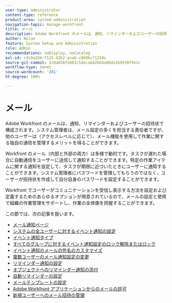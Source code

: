 ```yaml
---
user-type: administrator
content-type: reference
product-area: system-administration
navigation-topic: manage-workfront
title: メール
description: Adobe Workfront のメールは、通知、リマインダーおよびユーザーの招待状で構成されます。システム管理者は、メール設定の多くを担当する責任者ですが、他のユーザーは（アクセスレベルに応じて）、メール機能を使用して作業に関する独自の通信を管理するメリットを得ることができます。
author: Nolan
feature: System Setup and Administration
role: Admin
recommendations: noDisplay, noCatalog
exl-id: cdc0a2bb-f125-42b2-acab-c869bc71250c
source-git-commit: 1c0a656f2603c5decabd2bb4e88da1b9530f9e1c
workflow-type: tm+mt
source-wordcount: '261'
ht-degree: 100%

---
```


# メール

Adobe Workfront のメールは、通知、リマインダーおよびユーザーの招待状で構成されます。システム管理者は、メール設定の多くを担当する責任者ですが、他のユーザーは（アクセスレベルに応じて）、メール機能を使用して作業に関する独自の通信を管理するメリットを得ることができます。

Workfront のメール（内部と外部の両方）は多様で動的です。タスクが遅れた場合に自動通信をユーザーに送信して通知することができます。特定の作業アイテムに関する通知を設定して、タスクが期限に近づいたときにユーザーに通知することができます。システム管理者にパスワードを管理してもらうのではなく、ユーザーが招待状を作成して自分自身のパスワードを設定することができます。

Workfront でユーザーがコミュニケーションを受信し表示する方法を設定および定義するためのあらゆるオプションが用意されているので、メールの設定と使用で組織の作業管理をサポートし、作業の全体像を把握することができます。

この節では、次の記事を扱います。

* [メール通知ページ](../../../administration-and-setup/manage-workfront/emails/email-notifications-page.md)
* [システムの全ユーザーに対するイベント通知の設定](../../../administration-and-setup/manage-workfront/emails/configure-event-notifications-for-everyone-in-the-system.md)
* [イベント通知タイプ](../../../administration-and-setup/manage-workfront/emails/event-notifications-available-in-wf.md)
* [すべてのグループに対するイベント通知設定のロック解除またはロック](../../../administration-and-setup/manage-workfront/emails/unlock-configuration-of-event-notifications-for-groups.md)
* [イベント通知のメールの件名のカスタマイズ](../../../administration-and-setup/manage-workfront/emails/custom-email-subjects-event-notification.md)
* [複数ユーザーのメール通知設定の変更](../../../administration-and-setup/manage-workfront/emails/modify-email-notification-settings-user-profiles.md)
* [リマインダー通知の設定](../../../administration-and-setup/manage-workfront/emails/set-up-reminder-notifications.md)
* [オブジェクトへのリマインダー通知の添付](../../../workfront-basics/using-notifications/attach-reminder-notification-object.md)
* [自動リマインダーの設定](../../../administration-and-setup/manage-workfront/emails/setting-up-automatic-reminders.md)
* [メールテンプレートの設定](../../../administration-and-setup/manage-workfront/emails/configure-email-templates.md)
* [Adobe Workfront アプリケーションからのメールの許可](../../../administration-and-setup/manage-workfront/emails/allow-emails-from-wf-app.md)
* [新規ユーザーへのメール招待の管理](../../../administration-and-setup/manage-workfront/emails/manage-email-invitations.md)
